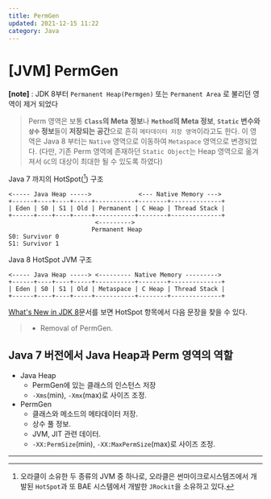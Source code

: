 ```yaml
---
title: PermGen
updated: 2021-12-15 11:22
category: Java
---
```

# [JVM] PermGen
**[note]** : JDK 8부터 `Permanent Heap(Permgen)` 또는 `Permanent Area` 로 불리던 영역이 제거 되었다

> Perm 영역은 보통 **`Class`의 Meta 정보**나 **`Method`의 Meta 정보**, **`Static` 변수와 `상수` 정보**들이 **저장되는 공간**으로 흔히 `메타데이터 저장 영역`이라고도 한다. 이 영역은 Java 8 부터는 `Native` 영역으로 이동하여 `Metaspace` 영역으로 변경되었다. (다만, 기존 Perm 영역에 존재하던 `Static Object`는 Heap 영역으로 옮겨져서 `GC`의 대상이 최대한 될 수 있도록 하였다)


    
Java 7 까지의 HotSpot([^1]) 구조
```shell
<----- Java Heap ----->             <--- Native Memory --->
+------+----+----+-----+-----------+--------+--------------+
| Eden | S0 | S1 | Old | Permanent | C Heap | Thread Stack |
+------+----+----+-----+-----------+--------+--------------+
                        <--------->
                       Permanent Heap
S0: Survivor 0
S1: Survivor 1
```

Java 8 HotSpot JVM 구조
```shell
<----- Java Heap -----> <--------- Native Memory --------->
+------+----+----+-----+-----------+--------+--------------+
| Eden | S0 | S1 | Old | Metaspace | C Heap | Thread Stack |
+------+----+----+-----+-----------+--------+--------------+
```

[What's New in JDK 8](https://www.oracle.com/java/technologies/javase/8-whats-new.html)문서를 보면 HotSpot 항목에서 다음 문장을 찾을 수 있다.
> - Removal of PermGen.

## Java 7 버전에서 Java Heap과 Perm 영역의 역할
- Java Heap
	- PermGen에 있는 클래스의 인스턴스 저장
	- `-Xms`(min), `-Xmx`(max)로 사이즈 조정.
- PermGen
	- 클래스와 메소드의 메타데이터 저장.
	- 상수 풀 정보.
	- JVM, JIT 관련 데이터.
	- `-XX:PermSize`(min), `-XX:MaxPermSize`(max)로 사이즈 조정.



---

[^1]: 오라클이 소유한 두 종류의 JVM 중 하나로, 오라클은 썬마이크로시스템즈에서 개발된 `HotSpot`과 또 BAE 시스템에서 개발한 `JRockit`을 소유하고 있다.